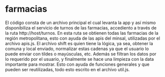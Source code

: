 # farmacias

El código consta de un archivo principal el cual levanta la app y así mismo disponibiliza el servicio
de turnos de las farmacias, accediento a través de la ruta http://host/turnos. En esta ruta se obtienen todas las farmacias de la región metropolitana, esto con ayuda de las apis del minsal, utilizadas por el archivo apis.js.
El archivo shift es quien tiene la lógica, ya sea, obtener la comuna y local enviado, normalizar estas cadenas ya que el usuario lo puede enviar con tildes o mayúsculas, etc. Además se filtran los datos por lo requerido por el usuario, y finalmente se hace una limpieza con la data importante para mostrar. Esto con ayuda de funciones generales y que pueden ser reutilizadas, todo esto escrito en el archivo util.js.
